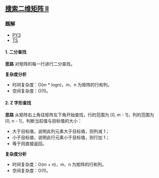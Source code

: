 ## [搜索二维矩阵 II](https://leetcode.cn/problems/search-a-2d-matrix-ii/)

### 题解
+ [PY3](../../py3/256/240.py)
+ [TS](../../ts/256/240.ts)

#### 1. 二分查找
**思路**
对矩阵的每一行进行二分查找。

**复杂度分析**
+ 时间复杂度：O(m * logn)，m、n 为矩阵的行和列。
+ 空间复杂度：O(1)。  

#### 2. Z 字形查找
**思路**
从矩阵右上角往矩阵左下角开始查找，行的范围为 [0, m - 1]，列的范围为 [0, n - 1]，判断当前值与目标值的大小：
+ 大于目标值，说明此列元素大于目标值，则列减 1；
+ 小于目标值，说明此行元素小于目标值，则行加 1；
+ 等于则直接返回。

**复杂度分析**
+ 时间复杂度：O(m + n)，m、n 为矩阵的行和列。
+ 空间复杂度：O(1)。  
